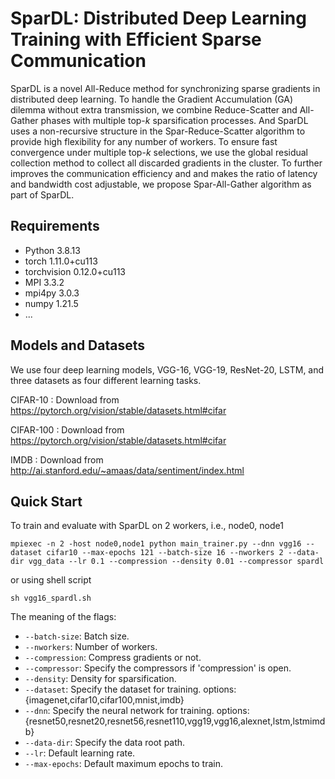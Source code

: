 # SparDL: Distributed Deep Learning Training with Efficient Sparse Communication

SparDL is a novel All-Reduce method for synchronizing sparse gradients in distributed deep learning. To handle the Gradient Accumulation (GA) dilemma without extra transmission, we combine Reduce-Scatter and All-Gather phases with multiple top-$k$ sparsification processes. And SparDL uses a non-recursive structure in the Spar-Reduce-Scatter algorithm to provide high flexibility for any number of workers. To ensure fast convergence under multiple top-$k$ selections, we use the global residual collection method to collect all discarded gradients in the cluster. To further improves the communication efficiency and and makes the ratio of latency and bandwidth cost adjustable, we propose Spar-All-Gather algorithm as part of SparDL.

## Requirements

- Python 3.8.13
- torch 1.11.0+cu113
- torchvision 0.12.0+cu113
- MPI 3.3.2
- mpi4py 3.0.3
- numpy 1.21.5
- ...

## Models and Datasets

We use four deep learning models, VGG-16, VGG-19, ResNet-20, LSTM, and three datasets as four different learning tasks.

CIFAR-10 : Download from https://pytorch.org/vision/stable/datasets.html#cifar

CIFAR-100 : Download from https://pytorch.org/vision/stable/datasets.html#cifar

IMDB : Download from http://ai.stanford.edu/~amaas/data/sentiment/index.html

## Quick Start

To train and evaluate with SparDL on 2 workers, i.e., node0, node1

```
mpiexec -n 2 -host node0,node1 python main_trainer.py --dnn vgg16 --dataset cifar10 --max-epochs 121 --batch-size 16 --nworkers 2 --data-dir vgg_data --lr 0.1 --compression --density 0.01 --compressor spardl
```

or using shell script

```
sh vgg16_spardl.sh
```


The meaning of the flags:

- `--batch-size`: Batch size.
- `--nworkers`: Number of workers.
- `--compression`: Compress gradients or not.
- `--compressor`: Specify the compressors if 'compression' is open.
- `--density`: Density for sparsification.
- `--dataset`: Specify the dataset for training. options: {imagenet,cifar10,cifar100,mnist,imdb}
- `--dnn`: Specify the neural network for training. options: {resnet50,resnet20,resnet56,resnet110,vgg19,vgg16,alexnet,lstm,lstmimdb}
- `--data-dir`: Specify the data root path.
- `--lr`: Default learning rate.
- `--max-epochs`: Default maximum epochs to train.